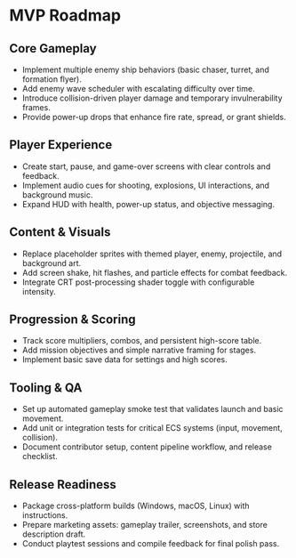 # MVP Roadmap

## Core Gameplay
- Implement multiple enemy ship behaviors (basic chaser, turret, and formation flyer).
- Add enemy wave scheduler with escalating difficulty over time.
- Introduce collision-driven player damage and temporary invulnerability frames.
- Provide power-up drops that enhance fire rate, spread, or grant shields.

## Player Experience
- Create start, pause, and game-over screens with clear controls and feedback.
- Implement audio cues for shooting, explosions, UI interactions, and background music.
- Expand HUD with health, power-up status, and objective messaging.

## Content & Visuals
- Replace placeholder sprites with themed player, enemy, projectile, and background art.
- Add screen shake, hit flashes, and particle effects for combat feedback.
- Integrate CRT post-processing shader toggle with configurable intensity.

## Progression & Scoring
- Track score multipliers, combos, and persistent high-score table.
- Add mission objectives and simple narrative framing for stages.
- Implement basic save data for settings and high scores.

## Tooling & QA
- Set up automated gameplay smoke test that validates launch and basic movement.
- Add unit or integration tests for critical ECS systems (input, movement, collision).
- Document contributor setup, content pipeline workflow, and release checklist.

## Release Readiness
- Package cross-platform builds (Windows, macOS, Linux) with instructions.
- Prepare marketing assets: gameplay trailer, screenshots, and store description draft.
- Conduct playtest sessions and compile feedback for final polish pass.
